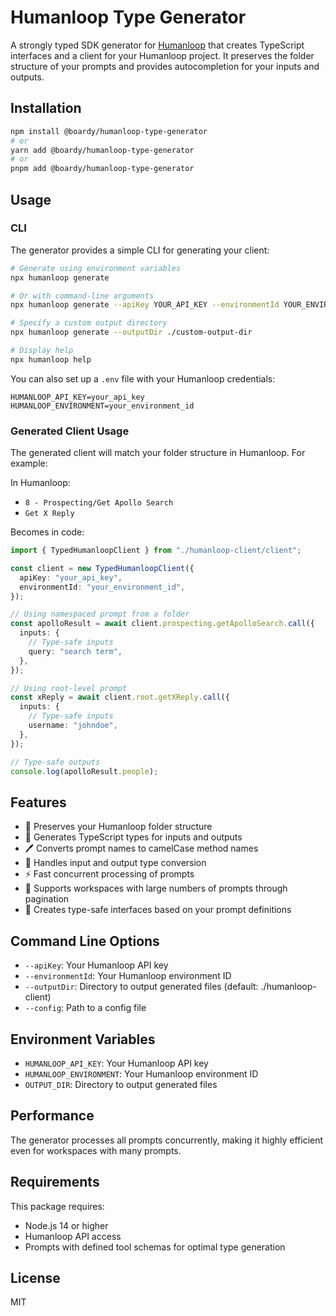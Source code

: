 # Humanloop Type Generator

A strongly typed SDK generator for [Humanloop](https://humanloop.com/) that creates TypeScript interfaces and a client for your Humanloop project. It preserves the folder structure of your prompts and provides autocompletion for your inputs and outputs.

## Installation

```bash
npm install @boardy/humanloop-type-generator
# or
yarn add @boardy/humanloop-type-generator
# or
pnpm add @boardy/humanloop-type-generator
```

## Usage

### CLI

The generator provides a simple CLI for generating your client:

```bash
# Generate using environment variables
npx humanloop generate

# Or with command-line arguments
npx humanloop generate --apiKey YOUR_API_KEY --environmentId YOUR_ENVIRONMENT_ID

# Specify a custom output directory
npx humanloop generate --outputDir ./custom-output-dir

# Display help
npx humanloop help
```

You can also set up a `.env` file with your Humanloop credentials:

```
HUMANLOOP_API_KEY=your_api_key
HUMANLOOP_ENVIRONMENT=your_environment_id
```

### Generated Client Usage

The generated client will match your folder structure in Humanloop. For example:

In Humanloop:

- `8 - Prospecting/Get Apollo Search`
- `Get X Reply`

Becomes in code:

```typescript
import { TypedHumanloopClient } from "./humanloop-client/client";

const client = new TypedHumanloopClient({
  apiKey: "your_api_key",
  environmentId: "your_environment_id",
});

// Using namespaced prompt from a folder
const apolloResult = await client.prospecting.getApolloSearch.call({
  inputs: {
    // Type-safe inputs
    query: "search term",
  },
});

// Using root-level prompt
const xReply = await client.root.getXReply.call({
  inputs: {
    // Type-safe inputs
    username: "johndoe",
  },
});

// Type-safe outputs
console.log(apolloResult.people);
```

## Features

- 🌳 Preserves your Humanloop folder structure
- 📝 Generates TypeScript types for inputs and outputs
- 🖊️ Converts prompt names to camelCase method names
- 🔄 Handles input and output type conversion
- ⚡ Fast concurrent processing of prompts
- 📄 Supports workspaces with large numbers of prompts through pagination
- 🧩 Creates type-safe interfaces based on your prompt definitions

## Command Line Options

- `--apiKey`: Your Humanloop API key
- `--environmentId`: Your Humanloop environment ID
- `--outputDir`: Directory to output generated files (default: ./humanloop-client)
- `--config`: Path to a config file

## Environment Variables

- `HUMANLOOP_API_KEY`: Your Humanloop API key
- `HUMANLOOP_ENVIRONMENT`: Your Humanloop environment ID
- `OUTPUT_DIR`: Directory to output generated files

## Performance

The generator processes all prompts concurrently, making it highly efficient even for workspaces with many prompts.

## Requirements

This package requires:

- Node.js 14 or higher
- Humanloop API access
- Prompts with defined tool schemas for optimal type generation

## License

MIT
